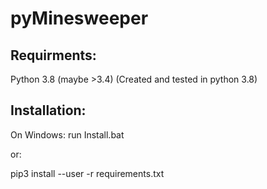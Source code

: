 # pyMinesweeper


## Requirments:

Python 3.8 (maybe >3.4) (Created and tested in python 3.8)


## Installation:

On Windows: run Install.bat

or:

pip3 install --user -r requirements.txt

